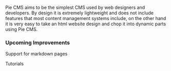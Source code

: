 Pie CMS aims to be the simplest CMS used by web designers and developers.  By design it is extremely lightweight and does not include features that most content management systems include, on the other hand it is very easy to take an html website design and chop it into dynamic parts using Pie CMS.

### Upcoming Improvements

Support for markdown pages

Tutorials